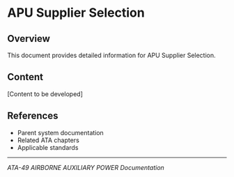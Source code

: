 # APU Supplier Selection

## Overview

This document provides detailed information for APU Supplier Selection.

## Content

[Content to be developed]

## References

- Parent system documentation
- Related ATA chapters
- Applicable standards

---

*ATA-49 AIRBORNE AUXILIARY POWER Documentation*
